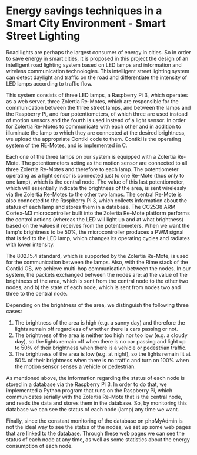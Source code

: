 # Energy savings techniques in a Smart City Environment - Smart Street Lighting

<p>Road lights are perhaps the largest consumer of energy in cities. So in order to save energy in smart cities, it is proposed in this project the design of an intelligent road lighting system based on LED lamps and information and wireless communication technologies. This intelligent street lighting system can detect daylight and traffic on the road and differentiate the intensity of LED lamps according to traffic flow.</p>

<p>This system consists of three LED lamps, a Raspberry Pi 3, which operates as a web server, three Zolertia Re-Motes, which are responsible for the communication between the three street lamps, and between the lamps and the Raspberry Pi, and four potentiometers, of which three are used instead of motion sensors and the fourth is used instead of a light sensor. In order for Zolertia Re-Motes to communicate with each other and in addition to illuminate the lamp to which they are connected at the desired brightness, we upload the appropriate Contiki code to them. Contiki is the operating system of the RE-Motes, and is implemented in C.</p>

<p>Each one of the three lamps on our system is equipped with a Zolertia Re-Mote. The potentiometers acting as the motion sensor are connected to all three Zolertia Re-Motes and therefore to each lamp. The potentiometer operating as a light sensor is connected just to one Re-Mote (thus only to one lamp), which is the central node. The value of this last potentiometer, which will essentially indicate the brightness of the area, is sent wirelessly via the Zolertia Re-Motes to the other two lamps. The central Re-Mote is also connected to the Raspberry Pi 3, which collects information about the status of each lamp and stores them in a database. The CC2538 ARM Cortex-M3 microcontroller built into the Zolertia Re-Mote platform performs the control actions (whereas the LED will light up and at what brightness) based on the values it receives from the potentiometers.  When we want the lamp's brightness to be 50%, the microcontroller produces a PWM signal that is fed to the LED lamp, which changes its operating cycles and radiates with lower intensity.</p>

<p>The 802.15.4 standard, which is supported by the Zolertia Re-Mote, is used for the communication between the lamps. Also, with the Rime stack of the Contiki OS, we achieve multi-hop communication between the nodes. In our system, the packets exchanged between the nodes are: a) the value of the brightness of the area, which is sent from the central node to the other two nodes, and b) the state of each node, which is sent from nodes two and three to the central node.</p>

<p>Depending on the brightness of the area, we distinguish the following three cases:
  <ol>
    <li>The brightness of the area is high (e.g. a sunny day) and therefore the lights remain off regardless of whether there is cars passing or not.</li>
    <li>The brightness of the area is neither too high nor too low (e.g. a cloudy day), so the lights remain off when there is no car passing and light up to 50% of their brightness when there is a vehicle or pedestrian traffic.</li>
    <li>The brightness of the area is low (e.g. at night), so the lights remain lit at 50% of their brightness when there is no traffic and turn on 100% when the motion sensor senses a vehicle or pedestrian.</li>
  </ol>
</p>

<p>As mentioned above, the information regarding the status of each node is stored in a database via the Raspberry Pi 3. In order to do that, we implemented a Python program that runs on the Raspberry Pi, which communicates serially with the Zolertia Re-Mote that is the central node, and reads the data and stores them in the database. So, by monitoring this database we can see the status of each node (lamp) any time we want.</p>

<p>Finally, since the constant monitoring of the database on phpMyAdmin is not the ideal way to see the status of the nodes, we set up some web pages that are linked to the database. Through these web pages we can see the status of each node at any time, as well as some statistics about the energy consumption of each node.</p>
